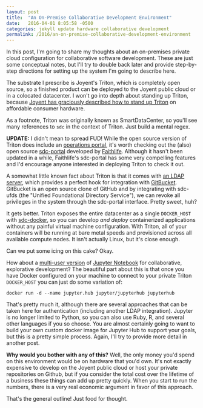 ```yaml
---
layout: post
title:  "An On-Premise Collaborative Development Environment"
date:   2016-04-01 8:05:58 -0500
categories: jekyll update hardware collaborative development
permalink: /2016/an-on-premise-collaborative-development-environment
---
```


In this post, I'm going to share my thoughts about an on-premises private cloud 
configuration for collaborative software development. These are just some
conceptual notes, but I'll try to double back later and provide step-by-step 
directions for setting up the system I'm going to describe here.

The substrate I prescribe is Joyent's Triton, which is completely open source, 
so a finished product can be deployed to the Joyent public cloud or in a 
colocated datacenter. I won't go into depth about standing up Triton, because 
[Joyent has graciously described how to stand up Triton][1] on affordable 
consumer hardware.

As a footnote, Triton was originally known as SmartDataCenter, so you'll see 
many references to `sdc` in the context of Triton. Just build a mental regex.

**UPDATE:** I didn't mean to spread FUD! While the open source version of 
Triton does include an [operations portal][8], it's worth checking out the 
(also) open source [sdc-portal][2] developed by 
[Faithlife](https://faithlife.com/). Although it hasn't been updated in a 
while, Faithlife's sdc-portal has some very compelling features and I'd 
encourage anyone interested in deploying Triton to check it out.

A somewhat little known fact about Triton is that it comes with 
[an LDAP server][3], which provides a perfect hook for integration with [GitBucket][4]. GitBucket is an open source clone of GitHub and by integrating 
with sdc-ufds (the "Unified Foundational Directory Service"), we can revoke all 
privileges in the system through the sdc-portal interface. Pretty sweet, huh?

It gets better. Triton exposes the entire datacenter as a single `DOCKER_HOST` 
with [sdc-docker][5], so you can develop *and deploy* containerized 
applications without any painful virtual machine configuration. With Triton, all
of your containers will be running at bare metal speeds and provisioned across 
all available compute nodes. It isn't actually Linux, but it's close enough.

Can we put some icing on this cake? Okay.

How about a [multi-user version][6] of [Jupyter Notebook][7] for collaborative, 
explorative development? The beautiful part about this is that once you have 
Docker configured on your machine to connect to your private Triton 
`DOCKER_HOST` you can just do some variation of:

`docker run -d --name jupyter.hub jupyter/jupyterhub jupyterhub`

That's pretty much it, although there are several approaches that can be taken 
here for authentication (including another LDAP integration). Jupyter is no 
longer limited to Python, so you can also use Ruby, R, and several other 
languages if you so choose. You are almost certainly going to want to build 
your own custom docker image for Jupyter Hub to support your goals, but this is 
a pretty simple process. Again, I'll try to provide more detail in another post.

**Why would you bother with any of this?** Well, the only money you'd spend on 
this environment would be on hardware that you'd own. It's not exactly 
expensive to develop on the Joyent public cloud or host your private 
repositories on Github, but if you consider the total cost over the lifetime of 
a business these things can add up pretty quickly. When you start to run the 
numbers, there is a very real economic argument in favor of this approach.

That's the general outline! Just food for thought.

[1]:https://www.joyent.com/blog/spin-up-a-docker-dev-test-environment-in-60-minutes-or-less
[2]:https://github.com/Faithlife/sdc-portal
[3]:https://github.com/joyent/sdc-ufds
[4]:https://github.com/gitbucket/gitbucket
[5]:https://github.com/joyent/sdc-docker
[6]:https://github.com/jupyter/jupyterhub
[7]:https://github.com/jupyter/notebook
[8]:https://docs.joyent.com/private-cloud/install/operations-setup